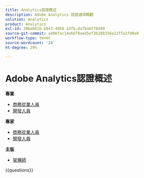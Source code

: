 ```yaml
---
title: Analytics認證概述
description: Adobe Analytics 認證選項概觀
solution: Analytics
product: Analytics
exl-id: 38beb41b-b943-4058-a3fb-da7babff8499
source-git-commit: a406fac14e66f8aed5ef3b288356e12ffa1f98a0
workflow-type: tm+mt
source-wordcount: '24'
ht-degree: 29%

---
```


# Adobe Analytics認證概述

**專業**

* [商務從業人員](/help/certifications/aa/aa-p-business.md) <!--AD0-E212-->
* [開發人員](/help/certifications/aa/aa-p-developer.md) <!--AD0-E213-->

**專家**

* [商務從業人員](/help/certifications/aa/aa-e-business.md) <!--AD0-E208-->
* [開發人員](/help/certifications/aa/aa-e-developer.md) <!--AD0-E209-->

**主版**

* [架構師](/help/certifications/aa/aa-m-architect.md) <!--AD0-E207-->

{{questions}}

